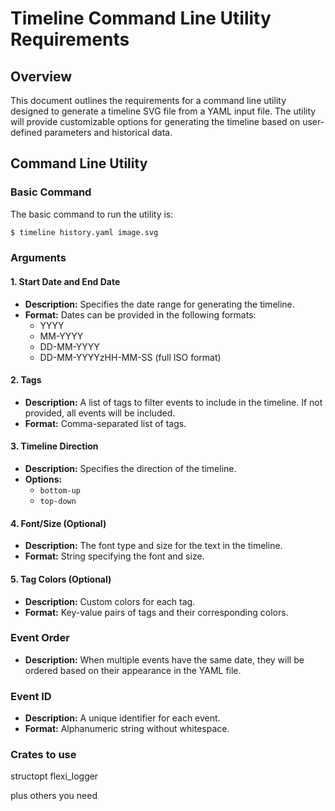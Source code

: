 # Timeline Command Line Utility Requirements

## Overview

This document outlines the requirements for a command line utility designed to generate a timeline SVG file from a YAML input file. The utility will provide customizable options for generating the timeline based on user-defined parameters and historical data.

## Command Line Utility

### Basic Command

The basic command to run the utility is:

```sh
$ timeline history.yaml image.svg
```

### Arguments

#### 1. Start Date and End Date

- **Description:** Specifies the date range for generating the timeline.
- **Format:** Dates can be provided in the following formats:
  - YYYY
  - MM-YYYY
  - DD-MM-YYYY
  - DD-MM-YYYYzHH-MM-SS (full ISO format)

#### 2. Tags

- **Description:** A list of tags to filter events to include in the timeline. If not provided, all events will be included.
- **Format:** Comma-separated list of tags.

#### 3. Timeline Direction

- **Description:** Specifies the direction of the timeline.
- **Options:**
  - `bottom-up`
  - `top-down`

#### 4. Font/Size (Optional)

- **Description:** The font type and size for the text in the timeline.
- **Format:** String specifying the font and size.

#### 5. Tag Colors (Optional)

- **Description:** Custom colors for each tag.
- **Format:** Key-value pairs of tags and their corresponding colors.

### Event Order

- **Description:** When multiple events have the same date, they will be ordered based on their appearance in the YAML file.

### Event ID

- **Description:** A unique identifier for each event.
- **Format:** Alphanumeric string without whitespace.

### Crates to use
structopt
flexi_logger

plus others you need








